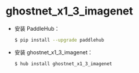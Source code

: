# ghostnet_x1_3_imagenet
* 安装 PaddleHub：

    ```bash
    $ pip install --upgrade paddlehub
    ```

* 安装 ghostnet_x1_3_imagenet：

    ```bash
    $ hub install ghostnet_x1_3_imagenet
    ```
